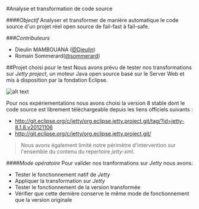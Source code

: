 #Analyse et transformation de code source


####_Objectif_
Analyser et transformer de manière automatique le code source d'un projet réel open source de fail-fast à fail-safe.

###_Contributeurs_
* Dieulin MAMBOUANA ([@Dieulin](https://github.com/Dieulin))
* Romain Sommerard([@sommerard](https://github.com/rsommerard))

##Projet choisi pour le test
Nous avons prévu de tester nos transformations sur _Jetty project_, un moteur Java open source basé sur le Server Web et mis à disposition par la fondation Eclipse. 

![alt text](https://cloud.githubusercontent.com/assets/14126801/10949926/b01ca386-8335-11e5-869a-86fe48b9bb7a.png "Logo Jetty")

Pour nos expériementations nous avons choisi la version 8 stable dont le code source est librement téléchargeable depuis les liens officiels suivants :
* http://git.eclipse.org/c/jetty/org.eclipse.jetty.project.git/tag/?id=jetty-8.1.8.v20121106
* http://git.eclipse.org/c/jetty/org.eclipse.jetty.project.git/

> Nous avons également limité notre périmètre d'intervention sur l'ensemble du contenu du repertoire _jetty-xml_.

####_Mode opératoire_
Pour valider nos tranformations sur _Jetty_ nous avons:
* Tester le fonctionnement natif de _Jetty_
* Appliquer la transformation sur _Jetty_
* Tester le fonctionnement de la version transformée
* Vérifier que cette dernière conserve le même mode de fonctionnement que la version originale

